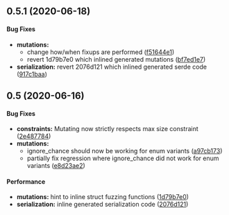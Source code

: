 <a name="0.5.1"></a>
## 0.5.1 (2020-06-18)


#### Bug Fixes

* **mutations:**
  *  change how/when fixups are performed ([f51644e1](https://github.com/microsoft/lain/commit/f51644e1bd86f46586a7b24e26183082f6b33a94))
  *  revert 1d79b7e0 which inlined generated mutations ([bf7ed1e7](https://github.com/microsoft/lain/commit/bf7ed1e77de5f29bc37ac06a2016b01734478545))
* **serialization:**  revert 2076d121 which inlined generated serde code ([917c1baa](https://github.com/microsoft/lain/commit/917c1baa7d4a54c5faf404542e7ac3609741ebba))



<a name="0.5"></a>
## 0.5 (2020-06-16)


#### Bug Fixes

* **constraints:**  Mutating now strictly respects max size constraint ([2e487784](https://github.com/microsoft/lain/commit/2e4877845d9a02df736944dbe09e56f3daf86cab))
* **mutations:**
  *  ignore_chance should now be working for enum variants ([a97cb173](https://github.com/microsoft/lain/commit/a97cb173f4b20f6f1923279d007a9fe9538c94fb))
  *  partially fix regression where ignore_chance did not work for enum variants ([e8d23ae2](https://github.com/microsoft/lain/commit/e8d23ae2768292a89e015b3faf73eee4bc9ca3af))

#### Performance

* **mutations:**  hint to inline struct fuzzing functions ([1d79b7e0](https://github.com/microsoft/lain/commit/1d79b7e0732f6a3ef39e302e50fd5f79640cd143))
* **serialization:**  inline generated serialization code ([2076d121](https://github.com/microsoft/lain/commit/2076d121caaab15300163e284a706a55b42553c6))



